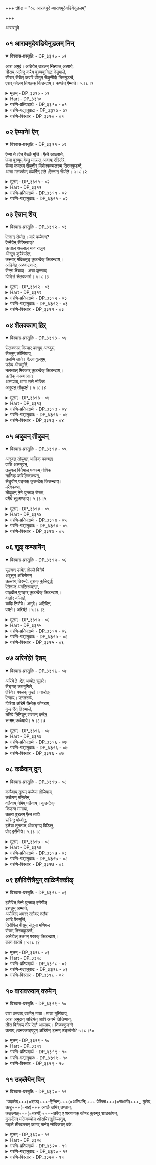 +++
title = "०८ आरावमुदे आरावमुदेयडियेनुडलम्"

+++

आरावमुदे

## ०१ आरावमुदेयडियेनुडलम् निन्

<details open><summary>विश्वास-प्रस्तुतिः - DP_३३१० - ०१</summary>

आरा अमुदे। अडियेऩ् उडलम् निऩ्पाल् अऩ्पाये,  
नीराय् अलैन्दु करैय वुरुक्कुगिऩ्ऱ नॆडुमाले,  
सीरार् सॆन्नॆल् कवरि वीसुम् सॆऴुनीर्क् तिरुगुडन्दै,  
एरार् कोलम् तिगऴक् किडन्दाय्। कण्डेऩ् ऎम्माऩे। ५।८।१
</details>

<details><summary>मूलम् - DP_३३१० - ०१</summary>

आरा अमुदे। अडियेऩ् उडलम् निऩ्पाल् अऩ्पाये,  
नीराय् अलैन्दु करैय वुरुक्कुगिऩ्ऱ नॆडुमाले,  
सीरार् सॆन्नॆल् कवरि वीसुम् सॆऴुनीर्क् तिरुगुडन्दै,  
एरार् कोलम् तिगऴक् किडन्दाय्। कण्डेऩ् ऎम्माऩे। ५।८।१
</details>

<details><summary>Hart - DP_३३१०</summary>

You are my sweet nectar:  
O Neḍumāl, this slave’s body dissolves, melts  
and becomes water with love for you  
who shine and rest beautifully on the water in Thirukuḍandai  
surrounded by the ocean with rolling waves  
where rich paddy plants blow in the wind like fans:  
O my father, I saw you there:
</details>

<details><summary>गरणि-प्रतिपदार्थः - DP_३३१० - ०१</summary>

आराअमुदे = ऎन्दॆन्दिगू तृप्तितारद अमृतवे, अडियेन् = पादसेवकनाद नन्न उडलन् निन् पाल् = देहवु निन्न विषयदल्लि, अन् बु आय् ए = प्रेमरूपवे आगि, नीर् आय् अलैन्दु = नीरागि \(स्वभावतः\) द्रवरूपवागि, करैय = \(कागि\) होगुवन्तॆ, उरुहुक्किन्ऱ = करगिसुवन्थ स्वभावद, नॆडुमाले = सर्वेश्वरने, शीर् आर् = श्रेष्ठतॆ \(सम्पत्तु\) तुम्बिरुव, शॆन्नॆल् = कॆम्बत्तवु, कवरि = चमरियन्तॆ, वीशुम् = बीसुव, शॆऴुनीर् = परिशुद्धवाद तीर्थगळिन्द कूडिरुव, तिरुकुडन्दै = पवित्रवाद कुम्भकोण क्षेत्रदल्लि, एरार् = नेगिलुगळु तुम्बिरुव, कोलम् = सुन्दरवाद, तिहऴ् = तेजस्सिनिम्द, किडन्दाय् = इरुववने, कण्डेन् = कण्डॆनु, अम्माने = स्वामिये. 
</details>

<details><summary>गरणि-गद्यानुवादः - DP_३३१० - ०१</summary>

ऎन्दॆन्दिगू तृप्तितारद अमृतवे, पादसेवकनाद नन्न देहवु निन्न विषयदल्लि प्रेमवे आगि करगिरुवन्तॆ करगिसुव स्वभावद सर्वेश्वरने, सम्पत्तु तुम्बिद कॆम्बत्तवु चवरियन्तॆ बीसुव परिशुद्धवाद तीर्थगळिन्द कूडिरुव पवित्रवाद नेगिलुगळु तुम्बिरुव कुम्भकोन क्षेत्रदल्लि सुन्दरवाद तेजस्सिनिन्द इरुववने, \(पवडिसुववने\), स्वामिये कण्डॆनु. 
</details>

<details><summary>गरणि-विस्तारः - DP_३३१० - ०१</summary>

आळ्वाररु दक्षिणनाडिन इन्नॊन्दु सुप्रसिद्धवाद पवित्रक्षेत्रवाद कुम्भकोणदल्लि अर्चावतारियाद भगवन्तनन्नु सन्दर्शिसि सन्तोषिसुत्तारॆ. 

“आरा अमुदे \(आरावमुदे\)” – भगवन्तन दिव्यनामगळ परिणामावन्नु ’आरावमदु’ ऎम्ब पदस्पष्टपडिसुत्तदॆ. ई सुन्दरॆ समानपद हेळुवुदेनॆन्दु गमनिसोण. समुद्रमथनदिन्द पडॆदुकॊण्ड ’अमृत’ देवतॆगळिगॆल्ला तृप्तियन्नू, अमरत्ववन्नू, स्वर्गसुखवन्नू उण्टुमाडिरु अल्लवे? अवरु अदक्कागि मत्तॆ बेडलिल्ल. ऒन्दु सल अदन्नु भगवन्तन कैयिन्दले उण्डु तृप्तिपडॆदरु. भगवन्नामवादरो अन्थाद्दल्ल. ऎष्टॆष्टु उच्चरिसिद्रू, ऎष्टॆष्टु किवियार केळिदरू, ऎष्टॆष्टु कॊण्डाडिदरू, ऎष्टॆष्टु बगॆयागि हेळिकॊण्डरू, अदरिन्द तृप्तियागुवुदे इल्ल. मत्तॆमत्तॆ हेळबेकु, केळबेकु, आनन्दिसबेकु, आस्वादिसबेकु ऎनिसुत्तदॆ. आद्दरिन्दले भगवन्तनिगॆ ’आरावमदु’ ऎन्दु हॆसरायितु. अमृतद हागॆ अदु अमरत्ववन्नु कॊडुवुदु दिट. आदरॆ तृप्तियन्नो? अदन्नु मात्र भगवन्नाम कॊडुवुदे इल्ल. ऎडॆबिडदन्तॆ अदन्नु पानमाडुत्तले इरबेकु, आनन्दिसुत्तले इरबेकु. 

“निन् पाल्....................नॆडुमाले” – ई दासन विषयदल्लि निन्न प्रेमवॆष्टु अपार\! आद्दरिन्दले इवन देहवे करगि होगुवन्तॆ अवनन्नु कनिकरिसिरुत्ती. अदल्लवे निन्न अद्वितीयवाद दिव्यस्वभाव\! 

“शीरार्......................कुडन्दै” – भगवन्त, कुम्भकोणवॆम्ब पवित्रक्षेत्रदल्लि नीनु नॆलसिद्दी. अदु सुन्दरवाद स्थळ. कॆम्बत्तद गद्दॆगळिन्दलू, चवरियन्तॆ बीसुत्तिरुव हसुरु बत्तद पैरिनिन्दलू, परिशुद्धवाद अनेक तीर्थगळिन्दलू कूडि अदु दिव्यक्षेत्रवॆनिसिकॊण्डिदॆ. 

“एरार् कोलम् तिहऴ्” – ऎल्लि नोडिदरू नेगिलुगळु गद्दॆगळन्नु उळुवुदरल्लि हरिदाडुत्ता, सौन्दर्यवन्नू अलङ्कारवन्नू तुम्बिसि हॊळॆयुत्तवॆ. 

आळ्वाररु हेळुत्तारॆ- सर्वेश्वरा, निन्न आश्रितर विषयदल्लि निनगॆ अपारवाद कनिकर. आ कनिकरवे निन्न भक्तर देहवन्नु करगिसि हाकि बिडुत्तदॆ. अवरिगॆ निन्न बळिय वासवन्नु तरुत्तदॆ. पवित्रतीर्थगळिन्दलू, कॆम्बत्तद गद्दॆगळिन्दलू, अवुगळल्लि हरिदाडुव नेगिलुगळिन्दलू सुत्तुवरिदु अलङ्कृतवागिरुव तिरुक्कूडन्दै \(कुम्भकोण ऎम्ब\) क्षेत्रदल्लि नॆलसि बॆळगुत्तिरुव स्वामिये \(सर्वेश्वरने\), निन्नन्नु कण्णु तुम्ब नोडि आनन्दिसुव भाग्य. निन्न पादसेवकनाद ननगॆ ऒदगि बन्दिदॆ.
</details>

## ०२ ऎम्माने\! ऎन्

<details open><summary>विश्वास-प्रस्तुतिः - DP_३३११ - ०२</summary>

ऎम्मा ऩे।ऎऩ् वॆळ्ळै मूर्त्ति। ऎऩ्ऩै आळ्वाऩे,  
ऎम्मा वुरुवुम् वेण्डु माऱ्ऱाल् आवाय् ऎऴिलेऱे,  
सॆम्मा कमलम् सॆऴुनीर् मिसैक्कण्मलरुम् तिरुक्कुडन्दै,  
अम्मा मलर्क्कण् वळर्गिऩ् ऱाऩे।ऎऩ्नाऩ् सॆय्गेऩे। ५।८।२
</details>

<details><summary>मूलम् - DP_३३११ - ०२</summary>

ऎम्मा ऩे।ऎऩ् वॆळ्ळै मूर्त्ति। ऎऩ्ऩै आळ्वाऩे,  
ऎम्मा वुरुवुम् वेण्डु माऱ्ऱाल् आवाय् ऎऴिलेऱे,  
सॆम्मा कमलम् सॆऴुनीर् मिसैक्कण्मलरुम् तिरुक्कुडन्दै,  
अम्मा मलर्क्कण् वळर्गिऩ् ऱाऩे।ऎऩ्नाऩ् सॆय्गेऩे। ५।८।२
</details>

<details><summary>Hart - DP_३३११</summary>

You, my ruler strong as a bull,  
take whatever form you please with your pure form:  
You close your beautiful lotus eyes  
and rest in divine Kuḍandai  
where lovely red lotuses bloom on fertile water:  
What should I do?
</details>

<details><summary>गरणि-प्रतिपदार्थः - DP_३३११ - ०२</summary>

ऎम्माने = नन्न स्वामिये, ऎन् वॆळ्ळै मूर्त्ति = नन्न परिशुद्धवाद मूर्तिये, ऎन्नै आळ् वने = नन्नन्नु आळुववने, ऎम्मा उरुवुम् = ऎन्थ रूपवन्नादरू, वेण्डुम् आट्राल् = बेकॆन्दु मनस्सु माडिदरॆ, आवाय् = धरिसुववने, ऎऴिल् एऱे = सुन्दरवाद वृषदन्थवने, शॆम् माकमलम् = दॊड्ड कॆम्पाद कमलगळु, शॆऴु नीर् मिशै = शुद्धवाद नीरिनल्लि, कण् मलरुम् = कण्डकडॆयल्लॆल्ला अरळुव, तिरुक्कूडन्दै = पवित्रवाद कुम्भकोणदल्लि, अमामलर् = अन्थ दॊड्ड हूगळन्तॆ, कण् वळर् हिन्ऱाने = निद्रिसुत्तिरुववने, ऎन् नान् शॆय् हेने = नानेनु माडबल्लॆ? \(निन्न रूपसौन्दर्यवन्नु कण्डु नानु हेगॆ आनन्दिसलि?\)
</details>

<details><summary>गरणि-गद्यानुवादः - DP_३३११ - ०२</summary>

नन्न स्वामिये, नन्न परिशुद्धनाद मूर्तिये, नन्नन्नु आळुववने, नीनु बेकॆन्दु मनस्सुमाडिदरॆ ऎन्थ महारूपवन्नादरू धरिसतक्कवने, सौन्दर्यतुम्बिद वृषभदन्थवने, दॊड्डदॊड्ड कॆन्दावरॆगळु शुद्धवाद नीरिनल्लि ऎल्लि बेकॆन्दरल्लि \(कण्डकडॆयॆल्ला\) अरळुव पवित्रवाद कुम्भकोणदल्लि अन्थ दॊड्डहूगळन्तॆ कण्णु मुच्चि निद्रिसुववने, नानेनु माडबल्लॆ? निन्न दिव्यसौन्दर्यवन्नु नानु हेगॆ अनुभविसि आनन्दिसलि?
</details>

## ०३ ऎन्नान् शॆय्

<details open><summary>विश्वास-प्रस्तुतिः - DP_३३१२ - ०३</summary>

ऎऩ्नाऩ् सॆय्गेऩ्। यारे कळैगण्?  
ऎऩ्ऩैयॆऩ् सॆय्गिऩ्ऱाय्?  
उऩ्ऩाल् अल्लाल् याव रालुम्  
ऒऩ्ऱुम् कुऱैवेण्डेऩ्,  
कऩ्ऩार् मदिळ्सूऴ् कुडन्दैक् किडन्दाय्।  
अडियेऩ् अरुवाऴ्णाळ्,  
सॆऩ्ऩा ळॆन्नाळ्। अन्ना ळुऩ्ताळ्  
पिडित्ते सॆलक्काणे। ५।८।३
</details>

<details><summary>मूलम् - DP_३३१२ - ०३</summary>

ऎऩ्नाऩ् सॆय्गेऩ्। यारे कळैगण्?  
ऎऩ्ऩैयॆऩ् सॆय्गिऩ्ऱाय्?  
उऩ्ऩाल् अल्लाल् याव रालुम्  
ऒऩ्ऱुम् कुऱैवेण्डेऩ्,  
कऩ्ऩार् मदिळ्सूऴ् कुडन्दैक् किडन्दाय्।  
अडियेऩ् अरुवाऴ्णाळ्,  
सॆऩ्ऩा ळॆन्नाळ्। अन्ना ळुऩ्ताळ्  
पिडित्ते सॆलक्काणे। ५।८।३
</details>

<details><summary>Hart - DP_३३१२</summary>

What can I do in this life?  
Who is my refuge?  
What do you want to do with me?  
I will not go to anyone to tell my troubles except you  
who rest in Thirukuḍandai surrounded by strong walls:  
Give me your grace so that I, your slave,  
may spend all the days of my life worshiping your feet:
</details>

<details><summary>गरणि-प्रतिपदार्थः - DP_३३१२ - ०३</summary>

ऎन् नान् शॆय् हेन् = नानेनु माडबल्लॆ? यारे = यारिद्दारॆ, कळै कण् = ननगॆ ऒदगि बरुववरु, ऎन्नै = नन्नन्नु, ऎन् शॆय् हिन्ऱाय् = माडबेकॆन्नुवॆ? उन्नाल् अल्लाल् = निन्निन्द मात्रवल्लदॆ, यावरालुम् = यारिन्दलू, ऒन्ऱुम् = एनॊन्दन्नू, कुऱै = स्वल्पवन्नू, वेण्डेन् = बेडनु, कन् आर् = कुशलकॆलसगळु तुम्बिरुव, मदिळ् = कोटॆयिन्द, शूऴ् = सुत्तुवरिदिरुव, कुडन्दै = कुम्भकोणदल्लि, किडन्दाय् = पवडिसिरुववने, अडियेन् अरु = पादसेवकन जीववु \(आत्मवु\), वाऴ् नाळ् \(वाऴ्\+नाळ् = वाणाळ्\) इल्लिरुवष्टु काल \(इल्लि बदुकिरुवष्टु काल\), शॆल् नाळ् \(शॆल्\+नाळ् = शॆन्नाळ्\) = कळॆदुकाल, ऎनाळ् = ऎष्टु कालवो, अनाळ् = अष्टु कालवू, उनताळ् = निन्न पादगळन्नु, पिडित्ते = हिडिदे, शॆलक्काणे = नडॆसुवन्तॆ कटाक्षिसु.
</details>

<details><summary>गरणि-गद्यानुवादः - DP_३३१२ - ०३</summary>

नानेनु माडबल्लॆ? ननगॆ ऒदगि बरुववरु यारिद्दारॆ? नन्नन्नु एनु माडबेकॆन्नुवॆ? निन्निन्द मात्रवल्लदॆ नानु यारन्नू एनॊन्दन्नू बेडॆनु. कुशल कॆलसगळिन्द तुम्बिरुव कोटॆयिन्द सुत्तुवरिदिरुव कुम्भकोणदल्लि पवडिसिरुववने, पादसेवकन जीववु \(आत्मवु\) इल्लिरुवष्टु \(बदुकिरुवष्टु\) काल, इदुवरॆगॆ कळॆद काल, ऎष्टु कालवो अष्टु कालवू निन्न पादगळन्नु हिडिदे नडॆसुवन्तॆ कटाक्षिसु. 
</details>

<details><summary>गरणि-विस्तारः - DP_३३१२ - ०३</summary>

ई ऎरडु पाशुरगळ मूलकवू हेळुत्तिरुवुदु ऒन्दे विषय. भगवन्तनन्नु पडॆदुकॊळ्ळुवुदक्कॆ अवन कृपॆ अत्यगत्य. अदरिन्द मात्रवे अवनु नमगॆज् अवनन्नु पडॆदुकॊळ्ळुव मार्गवन्नु तोरिसुवनु. अदन्नु बिडदॆ अनुसरिसुवुदरिन्द, अवनन्नु तप्पदॆ सेरबहुदु. ई विषयवन्नु ऒत्तिऒत्तिहेळुत्तदॆ. 

आळ्वाररु हेळुत्तारॆ- भगवन्त, नानु ऎल्ल रीतियल्लू अशक्त. सर्वशक्तनू सर्वज्ञनू आगिरुव निन्नन्नु नानु आश्रयिसिद्देनॆ. नीनादरो बेकॆन्दाग बेकाद रूपवन्नु कळॆयबल्लॆ. निन्न पादगळन्नु नानु बिडदॆ आश्रयिसिद्देनॆ. नीनु कृपॆमाडिद हॊरतु, नन्नन्नुरक्षिसिद हॊरतु ननगॆ बेरॆ दारिये इल्ल. हीगिरुवागि, नीनु दिव्यवाद कोटॆयिन्द सुत्तुवरिदिरुव, ऎल्लॆल्लू दॊड्डदॊड्ड कॆन्दावरॆगळिन्द तुम्बिरुव कुम्भकोणदल्लि कमलदन्तॆ विशालवाद निन्न कण्णुगळन्नु मुच्चि पवडिसिरबहुदे? स्वामी, निन्न पादसेवकन मेलॆ कृपॆ दोरि उद्धरिसु. नीनु कनिकरिसदिद्दरॆ नानेनु माडियेनु?
</details>

## ०४ शॆलक्काण् हिऱ्

<details open><summary>विश्वास-प्रस्तुतिः - DP_३३१३ - ०४</summary>

सॆलक्काण् किऱ्पार् काणुम् अळवुम्  
सॆल्लुम् कीर्त्तियाय्,  
उलप्पि लाऩे। ऎल्ला वुलगुम्  
उडैय ऒरुमूर्त्ति,  
नलत्ताल् मिक्कार् कुडन्दैक् किडन्दाय्।  
उऩ्ऩैक् काण्बाऩ्नाऩ्  
अलप्पाय्,आगा सत्तै नोक्कि  
अऴुवऩ् तॊऴुवऩे। ५।८।४
</details>

<details><summary>मूलम् - DP_३३१३ - ०४</summary>

सॆलक्काण् किऱ्पार् काणुम् अळवुम्  
सॆल्लुम् कीर्त्तियाय्,  
उलप्पि लाऩे। ऎल्ला वुलगुम्  
उडैय ऒरुमूर्त्ति,  
नलत्ताल् मिक्कार् कुडन्दैक् किडन्दाय्।  
उऩ्ऩैक् काण्बाऩ्नाऩ्  
अलप्पाय्,आगा सत्तै नोक्कि  
अऴुवऩ् तॊऴुवऩे। ५।८।४
</details>

<details><summary>Hart - DP_३३१३</summary>

No one can describe you or your measureless fame:  
You have no end: O god, lord and owner of all the world,  
you rest on the water in Kuḍandai where many good people live:  
Yearning to see you, I look at the sky, cry and worship you:
</details>

<details><summary>गरणि-प्रतिपदार्थः - DP_३३१३ - ०४</summary>

शॆल काण् हिऱ् पार् = मेलिन्द मेलॆ \(होगि होगि\) नोडुववरु, काणुम् अळवुम् = काणुवष्टु हॆच्चागि, शॆल्लुम् = बॆळॆयुव, कीर्तियाय् = कीर्तियुळ्ळवने, उलप्पु इराने = निन्न कीर्तिगॆ कॊनॆये इल्लदवने, ऎल्ला उलहुम् = ऎल्ला लोकगळन्नू, उडैय = निन्न ऒडॆतनदल्लि उळ्ळ, ऒरु = साटियिल्लदवनाद, मूर्त्ति = मूर्तिये, नलत्ताल् = भक्तियिन्द, मिक्कार् = अतिशयवादवरु \(अतिशयवाद भक्तियुळ्ळवरु\), बाळुव, कुडन्दै = कुम्भकोणदल्लि, किडन्दाय् = पवडिसिरुववने, उन्नै = निन्नन्नु, काण्बान् = काणुवुदक्कागि, नान् = नानु, अलप्पु आय् = सङ्कटपट्टवनागि \(अलॆदाडि\), आकाशत्तै = आकाशवन्नु, नोक्कि = नोडुत्त, अऴुवन् = अळुत्तेनॆ, तॊळुवने = नमस्करिसुववने आगिद्देनॆ. 
</details>

<details><summary>गरणि-गद्यानुवादः - DP_३३१३ - ०४</summary>

मेलिन्द मेलॆ नोडुववरु काणुवष्टू हॆच्चागि वृद्धिहॊन्दिरुव कीर्तियुळ्ळवने, आ निन्न कीर्तिगॆ कॊनॆयॆम्बुदे इल्लदवने, ऎल्ला लोकगळन्नू निन्न ऒडॆतनदल्लि उळ्ळ साटियिल्लद मूर्तिये, अतिशयवाद भक्तियुळ्ळवरु बाळुव कुम्भकोणदल्लि पवडिसिरुववने, निन्नन्नु काणुवुदक्कागि अलॆदलॆदु सङ्कटपट्टवनागि, आकाशवन्नु नोडुत्ता अळुत्तेनॆ, नमस्करिसुत्तेनॆ.
</details>

<details><summary>गरणि-विस्तारः - DP_३३१३ - ०४</summary>

“शॆलप्पार्...................कीर्त्तियाय्” – अनन्तगुणस्वभावगळ कीर्तियुळ्ळवनाद साटियिल्लद स्वामियन्नुअपरिमित भक्तरु मेलिन्द मेलॆ सन्दर्शिसि आनन्दिसलॆन्दु कुम्भकोणदल्लि पवडिसिरुव स्वामियन्नु अवरु कण्डागलॆल्ला स्वामिय कीर्तियु बॆळॆयुत्तले होगुत्तदॆ.

“ऎल्ला उलहुम् उडैय ऒरु मूर् त्ति” – अनन्त गुणस्वभावगळ कीर्तियुळ्ळवनाद साटियिल्लद स्वामियन्नु अपरिमित भक्तरु मेलिन्द मेलॆ सन्दर्शिसि आनन्दिसलॆन्दु कुम्भकोणदल्लि पवडिसिरुव स्वामियन्नु अवरु कण्डागलॆल्ला स्वामिय कीर्तियु बॆळॆयुत्तले होगुत्तदॆ. 

“ऎल्ला उलहुम् उडैय ऒरुमूर् त्ति” – ऎल्ला लोकगळिगू ऒडॆयनादवनु नीनु. निनगॆ साटियादवरु बेरॊब्बरिल्ल. नीनॊब्बने अद्वितीयनु. 

“उन्नै काण्बान्.....................तॊळुवने” – स्वामी, निन्नन्नु नोडबेकॆम्ब अत्याशॆ ननगिदॆ. आदरॆ ननगॆ दिक्कु तोचुवुदिल्ल. आद्दरिन्द आकाशवन्नु \(ऎल्लॆ काण्द आकाशवन्नु\) नोडुत्ता, निन्नन्नु स्मरिसिकॊळ्ळुत्त, अळुत्ता, कैमुगियुत्ता कालकळॆयुत्तेनॆ. 

आळ्वाररु हेळुत्तारॆ- सर्वेश्वरा, नीनु सुन्दरवाद कुम्भकोणक्षेत्रदल्लि निन्न अपारकीर्तियॊडनॆ पवडिसिद्दी. निन्न अनन्यभक्तरु निन्नन्नु मेलिन्द मेलॆ कण्डु आनन्दिसलि ऎम्ब कारणदिन्द. अवरु बन्दु निन्नन्नु ऒन्दॊन्दु सल सन्दर्शिसिदागलू निन्न हॊसहॊस गुणस्वभावगळन्नु अवरु कण्डुकॊण्डु आनन्दिसुत्तारॆ. निन्न गुणकीर्तिगळिगॆ पारवुण्टे? ऎल्ला लोकगळिगू नीने ऒडॆयनु. निनगॆ साटियागदवरु बेरॆ यारिगू इल्ल. नीने अद्वितीयनु. निन्नन्नु नानु कण्णारकण्डु आनन्दिसबेकॆन्दु आशॆयिन्द, दिक्कु काणदन्तागि, आकाशद कडॆगॆ नोडुत्ता अळुत्तेनॆ. निनगॆ ऎरगुत्तेनॆ. निन्न कृपॆगागिये.
</details>

## ०५ अऴुवन् तॊऴुवन्

<details open><summary>विश्वास-प्रस्तुतिः - DP_३३१४ - ०५</summary>

अऴुवऩ् तॊऴुवऩ् आडिक् काण्बऩ्  
पाडि अलऱ्ऱुवऩ्,  
तऴुवल् विऩैयाल् पक्कम् नोक्कि  
नाणिक् कविऴ्न्दिरुप्पऩ्,  
सॆऴुवॊण् पऴऩक् कुडन्दैक् किडन्दाय्।  
मरैक्कण्णा,  
तॊऴुवऩ् ऩेऩै युऩ्ताळ् सेरुम्  
वगैये सूऴ्गण्डाय्। ५।८।५
</details>

<details><summary>मूलम् - DP_३३१४ - ०५</summary>

अऴुवऩ् तॊऴुवऩ् आडिक् काण्बऩ्  
पाडि अलऱ्ऱुवऩ्,  
तऴुवल् विऩैयाल् पक्कम् नोक्कि  
नाणिक् कविऴ्न्दिरुप्पऩ्,  
सॆऴुवॊण् पऴऩक् कुडन्दैक् किडन्दाय्।  
मरैक्कण्णा,  
तॊऴुवऩ् ऩेऩै युऩ्ताळ् सेरुम्  
वगैये सूऴ्गण्डाय्। ५।८।५
</details>

<details><summary>Hart - DP_३३१४</summary>

I cry for you, I worship you, I dance for you, prattle and sing:  
Looking for you and yearning to embrace you,  
I feel shy and lower my head:  
O lord with lovely lotus eyes, you rest on the water in Kuḍandai  
surrounded by beautiful flourishing fields:  
Show me how I, your slave, can join your feet:
</details>

<details><summary>गरणि-प्रतिपदार्थः - DP_३३१४ - ०५</summary>

अऴुवन् = अळुत्तेनॆ, तॊऴुवन् = नमस्करिसुत्तेनॆ, आडि = कुणिदाडि, काण्बन् = नोडुत्तेनॆ, पादि = हाडि, अलट्रुवन् = गोळाडुत्तेनॆ \(किरिचाडुत्तेनॆ\), तऴु = नन्नन्नु चॆन्नागि तब्बिकॊण्डिरुव, वल् = बलिष्ठवाद, विनैयाल् = पापकर्मगळिन्द, पक्कम् नोक्कि = मग्गुलल्लि \(अक्कपक्कगळल्लि\) नोडि, नाणि = नाचिकॆयिन्द, कविऴन्दु इरुप्पन् = तलॆयन्नु नॆलक्कॆ सोकिसिरुत्तेनॆ \(बारलु बिद्दिरुत्तेनॆ\), शॆऴु = परिशुद्धवाद, ऒण् = सॊगसाद, पलनम् = नीर् नॆलॆगळन्नुळ्ळ, कुडन्दै = कुम्भकोणदल्लि, किडन्दाय् = पवडिसिरुववने, शॆम् तामरै कण्णा = कॆन्दावरॆयन्तॆ कण्णुगळुळ्ळवने, तॊऴुवनेनै = सेवॆ माडुववनाद नन्नन्नु, उनकाळ् शेरुम् = निन्न तिरुवडिगळन्नु सेरुव, वहैये = रीतियन्ने, शूऴ् कण्डाय् = सुत्तुवरियुत्तिरु कण्डॆया \(चिन्तिसुत्तिरु, गमनिसुत्तिरु, हुडुकुत्तिरु कण्डॆया\!\) 
</details>

<details><summary>गरणि-गद्यानुवादः - DP_३३१४ - ०५</summary>

अळुत्तेनॆ, नमस्करिसुत्तेनॆ. कुणिदादि नोडुत्तेनॆ. हाडि ऒदरुत्तेनॆ. नन्नन्नु बिडदॆ तब्बिकॊण्डिरुव पापकर्मगळिन्द अक्कपक्कगळन्नु नोडि नाचि, बारलु बिद्दिरुत्तेनॆ. परिशुद्धवाद, सॊगसाद, नीर्नॆलॆगळन्नुळ्ळ कुम्भकोणदल्लि नॆलसिरुववने, कॆन्दावरॆयन्तॆ \(विशालवू सुन्दरवू आद\) कण्णुळ्ळवने, सेवॆ माडुववनाद नन्नन्नु निन्न तिरुवडिगळन्नु सेरिसिकॊळ्ळुव रीतियन्ने चिन्तिसुत्तिरु \(गमनिसुत्तिरु\) कण्डॆया\! 
</details>

<details><summary>गरणि-विस्तारः - DP_३३१४ - ०५</summary>

भक्तिय अतिरेकदिन्द भक्तनु माडुवुदेनॆन्दु इल्लि परिष्करवागि हेळलागिदॆ. 

आळ्वाररु हेळुत्तारॆ- भगवन्त, नीनु ननगॆ प्रत्यक्षनागलिल्लवल्ल ऎन्दु अळुत्तेनॆ. नीनु ननगॆ तोरिकॊण्डु, ननगॆ करुणिसबेकॆन्दु दिक्कुदिक्किगू आकाशदत्त नोडुत्त नमस्करिसुत्तेनॆ. निन्न दिव्यसुन्दररूपवन्नु नॆनॆनॆनॆदु आनन्ददिन्द कुणिदाडुत्तेनॆ. निन्न दिव्यनामगळन्नु बायि तुम्ब हाडुत्तेनॆ. नानु कडुपापियॆन्दु ननगॆ मनवरिकॆयाद कूडले नानु नाचुत्तेनॆ. अक्कपक्कगळल्लि नोडि, नन्न तलॆतग्गिसिकॊळ्ळुत्तेनॆ. भगवन्त, कॆन्दाअरॆयन्तॆ विशालवू, सुन्दरवू, आकर्षकवू आद कण्णुगळुळ्ळवने, कॆन्दावरॆगळिन्द तुम्बिद सॊबगिन कुम्भकोणदल्लि नॆलसिरुववने, निन्न तिरुवडिगळन्नु चिरकाल सेवॆमाडुव बगॆयन्नु ननगॆ तोरिसिकॊट्टु पापियाद नन्नन्नु कृपॆमाडु.
</details>

## ०६ शूऴ् कण्डायॆन्

<details open><summary>विश्वास-प्रस्तुतिः - DP_३३१५ - ०६</summary>

सूऴ्गण् डायॆऩ् तॊल्लै विऩैयै  
अऱुत्तुऩ् अडिसेरुम्  
ऊऴ्गण् डिरुन्दे, तूराक् कुऴिदूर्त्तु  
ऎऩैनाळ् अगऩ्ऱिरुप्पऩ्?,  
वाऴ्दॊल् पुगऴार् कुडन्दैक् किडन्दाय्।  
वाऩोर् कोमाऩे,  
याऴि ऩिसैये। अमुदे। अऱिविऩ्  
पयऩे। अरियेऱे। ५।८।६
</details>

<details><summary>मूलम् - DP_३३१५ - ०६</summary>

सूऴ्गण् डायॆऩ् तॊल्लै विऩैयै  
अऱुत्तुऩ् अडिसेरुम्  
ऊऴ्गण् डिरुन्दे, तूराक् कुऴिदूर्त्तु  
ऎऩैनाळ् अगऩ्ऱिरुप्पऩ्?,  
वाऴ्दॊल् पुगऴार् कुडन्दैक् किडन्दाय्।  
वाऩोर् कोमाऩे,  
याऴि ऩिसैये। अमुदे। अऱिविऩ्  
पयऩे। अरियेऱे। ५।८।६
</details>

<details><summary>Hart - DP_३३१५</summary>

Even though I know how to remove the fruits of my bad karma  
I am still involved in the pleasures of my five senses:  
How long can I live like this away from you?  
O king of the gods in the sky,  
resting on the water in ancient, famed Kuḍandai  
you are the sweet music of the yazh,  
you are nectar, you are the fruit of knowledge, you are a lion:
</details>

<details><summary>गरणि-प्रतिपदार्थः - DP_३३१५ - ०६</summary>

शूऴ् कण्डाय् = नन्नन्नु आलङ्गिसु \(स्वीकरिसु\) कण्डॆया, तॊल्लैयै अऱुत्तु = हिन्दिनिन्दलू बन्द नन्न पापकर्मगळन्नु नीगिसि, उन् अडि = निन्न तिरुवडिगळन्नु, शेरुम् = सेरुव, ऊऴ् = मार्गवन्नु, कण्डु इरुन्दे = \(नानु\) कण्डुकॊण्डिद्दरू सह, तूरा = प्रवेशिसबारद, कुऴितूर् त्तु = गुण्डियन्नु प्रवेशिसि, ऎनैनाळ् = ऎष्टु काल, अहन्ऱि इरुप्पन् = \(निन्नन्नु\) अगलि इरबल्लॆ? वाऴ् = बाळुवॆयल्लि, तॊल् पुहऴ् आर् = पुरातनकीर्ति तुम्बिरुव, कुडन्दै = कुम्भकोणदल्लि, किडन्दाय् = पवडिसिरुववने, वानोर् कोमाने = कोमाने = नित्यसूरिगळ \(मेलण लोकदवर\) ऒडॆयने, याऴिन् = विणॆय, इशैये = नादवे, अमुदे = अमृतवे, अऱिविन् पयने = ज्ञानद फलवे, अरि एऱे = सिंहदन्तॆयू वृषभदन्तॆयू इरुववने \(परम समर्थने\). 
</details>

<details><summary>गरणि-गद्यानुवादः - DP_३३१५ - ०६</summary>

नन्नन्नु आलिङ्गिसु \(स्वीकरिसु\) कण्डॆया\! हिन्दिनिन्दलू बन्द निन्न पापकर्मगळन्नु नीगिसि, निन्न तिरुवडिगळन्नु सेरुव मार्गवन्नु नानु कण्डुकॊण्डिद्दरू सह, प्रवेशिसबारदाद गुण्डियल्लि तूरि, ऎष्टु काल \(निन्नन्नु\) अगलि इरबल्लॆ? बाळुवॆयल्लि पुरातन कीर्ति तुम्बिरुव कुम्भकोणदल्लि पवडिसिरुववने, मेलणलोकदवर ऒडॆयने, वीणॆयनादवे, अमृतवे, ज्ञानद फलवे, सिंह वृषभगळन्तॆ इरुववने\! 
</details>

<details><summary>गरणि-विस्तारः - DP_३३१५ - ०६</summary>

हिन्दिन पाशुरदल्लि, तावु भगवन्तनन्नु सेरुव मार्गवन्नु तोरिसबेकॆन्दू, तम्मन्नु कैबिडदन्तॆ स्वीकरिसबेकॆन्दू गुण्डियल्लि तूरि, ऎष्टु काल \(निन्नन्नु\) अगलि इरबल्लॆ? बाळुवॆयल्लि पुरातनकीर्ति तुम्बिरुव कुम्भकोणदल्लि पवडिसिरुववने, मेलण लोकदवर ऒडॆयने, वीणॆयनादवे, अमृतवे, ज्ञानद फलवे, सिंह वृषभगळन्तॆ इरुववने\! 

हिन्दिन पाशुरदल्लि तावु भगवन्तनन्नु सेरुव मार्गवन्नु तोरिसबेकॆन्दू, तम्मन्नु कैबिडदन्तॆ स्वीकरिसबेकॆन्दू भगवन्तनल्लि आळ्वाररु प्रार्थिसिकॊण्डरष्टॆ. अन्थ ऒन्दु मार्गवन्नु अवरीग अरितुकॊण्डिद्दारॆ, दिट. आदरू, अवर इन्द्रियगळु अवरन्नु प्रपञ्चक्कॆ कट्टिहाकिवॆ. आद्दरिन्द, अवरीग आ बन्धनवन्नू बिडिसि, तम्मन्नु स्वामियु अवनल्लि सेरिसिकॊळ्ळबेकॆन्दु इल्लि बेडुत्तारॆ. 

“तॊल्लैयैयऱुत्तु...................कण्डिरुन्दे” – तम्मन्नु सृष्टिसिद कालदिन्दलू तम्मन्नु अनुसरिसिकॊण्डु बन्दिरुव पापपुण्यगळ हॊरयन्नु कळॆदुकॊळ्ळुव मत्तु भगवन्तनन्नु सेरुव मार्ग \(उपाय\)वन्नु नानु तिळिदुकॊण्डिद्दरू सह – 

“तूराक्कूऴि तूर् त्तु” – ऎन्दरॆ, तूरबार्‍अद \(प्रवेशिसबारद\) गुण्डियन्नु प्रवेशिसि’ ऎन्दु अर्थवागुत्तदॆ. याव मार्गवन्नु अनुसरिसबारदो, भगवन्तनन्नु सेरुवुदक्कॆ अदक्कॆ अड्डियागुवुदो अदे “तूराक्कूऴि” – ऎन्दरॆ, इन्द्रियगळु. अवु भगवन्तनन्नु मरॆसि, मनुष्यवन्नु प्रपञ्चद कडॆगॆ, विषय सुखगळ कडॆगॆ सॆळॆयुत्तवॆ. भगवन्तनन्नु अवनु दूर माडुवमार्गवे अदु\! इन्द्रियगळन्नु हॊरगॆ होगगॊडदन्तॆ, अन्तर्मुखमाडुव दारि भगवन्तनन्नु सेरुव दारि. अवुगळन्नु हॊरमुखमाडिदरॆ बरुवुदु विषयगळ सॆळॆत – पापपुण्यगळ हॊरॆ.

“ऎनैनाळ् अहन्ऱु इरुप्पन्” – भगवन्तनन्नु सेरलेबेकॆम्ब आशॆ उत्कटवाद हॊरतु, अवनन्नु सेरुव मार्गवन्नु कण्डुकॊळ्ळलु साध्यवागुवुदिल्ल. इन्द्रियगळ हिडितक्कॆ सिक्कि, विषयसुखवॆम्ब अल्पक्कॆ बिद्दु तिळलुवुदन्नु कलित बळिक, मनुष्यनु अमरत्ववन्नु साधिसिकॊळ्ळुवुदादरू हेगॆ? 

“वाऴ्.....................किडन्दाय्” – इल्लि भगवन्तन अर्चावतारद स्वरूपवन्नू सूचिसलागिदॆ. पुरातन कालदिन्दलू, उत्तमवाद पारमार्थिक बाळ्वॆगॆ हॆसरान्त पवित्र क्षेत्रगळल्लि ऒन्दु कुम्भकोण. अल्लि भगवन्तनु दिव्यसुन्दरनागि पवडिसिद्दानॆ.

“याऴिन् इशैये” – ’याऴ्’ ऎन्दरॆ, वीणॆ, सरस्वती देविय कैयल्लि अलङ्कृतवागिरुव पवित्रवाद्य. अदरल्लि हॊरडुव सप्तस्वरगळु “ॐकार रूपवॆन्दू, अदे परब्रह्मवाच्यवॆन्दू हेळुत्तारॆ. आद्दरिन्द, भगवन्तनु ॐकारस्वरूपि अथवा ’नादस्वरूपि’.

“अमुदे” – समुद्रमथनकालदल्लि उण्टाद अमृतवु देवतॆगळन्नु अमररन्नागिसितु. भगवन्तनु तन्न आश्रितरन्नु बिडदॆ अमररन्नागिसुवनाद्दरिन्द अवने ’अमृत’. 

“अऴिविन् पयने” – पडॆदुकॊळ्ळुव ऎल्ला बगॆय ज्ञानक्कु फलविदॆ. ऒन्दु बगॆय ज्ञानदिन्द भगवन्तनन्नु कण्डुकॊळ्ळुवुदु, अवनन्नु सेरुव उपायवन्नु कण्डुकॊळ्ळुवुदु मत्तु साधनॆयिन्द अवन तिरुवडिगळन्नु सेरुवुदु. ज्ञानक्कॆ बरबेकाद फल अदे. 

“अरि, एऱे” – सिंह मृगराज ऎनिसिकॊण्डिदॆ. अदक्कॆ तक्कन्तॆ अदर नडतॆयू सह. अरण्यद मृगगळॆल्लवू अदक्कॆ हॆदरुत्तवॆ. आदरॆ अदर गाम्भीर्य, नडतॆ स्तुत्यर्हवादद्दु. हागॆये भगवन्तनू, ’नरहरि’ रूपवन्नु कळॆदु दुष्टहिरण्यकशिपुवन्नु निग्रहिसि, तन्न प्रियभक्तनाद प्रह्लाद बालकनन्नु उद्धरिसिदनु. कॊब्बिद गूळिय हागॆ भगवन्तनु परमसमर्थनु. 

आळ्वाररु हेळुत्तारॆ- सर्वेश्वरा, नन्नन्नु निन्न अन्तरङ्ग भक्तनन्नागि स्वीकरिसु. नन्न जन्मान्तरगळ पापराशियन्नु नाशमाडुवन्थ मत्तु निन्नन्नु सेरिकॊळ्ळुवन्थ मार्गवन्नु नानु अरितुकॊण्डिद्दरू सह, नानु दुरदृष्टवशनागि, इन्द्रियगळिगॆ ईडागि, अधःपतन हॊन्दुत्तिद्देनॆ. निन्नन्नु अगलिरुवुदु ननगॆ तुम्ब कष्टवागिदॆ. ऎष्टु काल नानु हीगॆये बिद्दिरुवुदु? नीनु बगॆबगॆय रूपगळल्लि प्रकटवागतक्कवनु. निन्नन्नु सेरलु अवकाश माडिकॊट्टु ननगॆ कृपॆमाडु.
</details>

## ०७ अरियोऱे\! ऎन्नम्

<details open><summary>विश्वास-प्रस्तुतिः - DP_३३१६ - ०७</summary>

अरिये ऱे।ऎऩ् अम्बॊऱ् सुडरे।  
सॆङ्गट् करुमुगिले,  
ऎरिये। पवळक् कुऩ्ऱे। नाऱ्ऱोळ्  
ऎन्दाय्। उऩतरुळे,  
पिरिया अडिमै यॆऩ्ऩैक् कॊण्डाय्  
कुडन्दैत् तिरुमाले,  
तरिये ऩिऩियुऩ् सरणन् दन्दॆऩ्  
सऩ्मम् कळैयाये। ५।८।७
</details>

<details><summary>मूलम् - DP_३३१६ - ०७</summary>

अरिये ऱे।ऎऩ् अम्बॊऱ् सुडरे।  
सॆङ्गट् करुमुगिले,  
ऎरिये। पवळक् कुऩ्ऱे। नाऱ्ऱोळ्  
ऎन्दाय्। उऩतरुळे,  
पिरिया अडिमै यॆऩ्ऩैक् कॊण्डाय्  
कुडन्दैत् तिरुमाले,  
तरिये ऩिऩियुऩ् सरणन् दन्दॆऩ्  
सऩ्मम् कळैयाये। ५।८।७
</details>

<details><summary>Hart - DP_३३१६</summary>

You are the lion king, a shining golden light,  
a dark cloud with lovely eyes,  
a coral mountain as bright as fire,  
my father with have four arms:  
You, the Thirumāl of divine Kuḍandai ,  
accepted me as your slave  
and I do not want to be apart from you ever:  
I cannot stay in this world any more:  
Give me your grace so I will not be born again on this earth:
</details>

<details><summary>गरणि-प्रतिपदार्थः - DP_३३१६ - ०७</summary>

अरि = परमसमर्थनाद, एऱे = वृषभवे, ऎन् = नन्न, अम्= सुन्दरवाद, पॊन् शुडरे = चिन्नदन्थ प्रकाशवुळ्ळवने, शॆम् कण् = कॆन्दावरॆयन्तॆ कण्णुळ्ल, करुमुहिले = कार्मुगिलिनन्थवने, ऎरि एय् = पामोन्नतवाद, पवळम्कुन्ऱे = हवळद बॆट्टदन्तॆ शोभिसुववने, नाल् तोळ् = नाल्कु तोळुगळ, ऎन्दाय् = नन्नस्वामिये, उनदु अरुळे = निन्न कृपॆयिन्द, पिरिया = अगलदन्थ, अडिमै = कैङ्कर्यवन्नु, \(माडलु\), ऎन्नै = नन्नन्नु, कॊण्डाय् = स्वीकरिसिरुववने, कुडन्दै तिरुमाले = कुम्भकोणद सर्वेश्वरने, तरियेन् इनि = इन्नु नानु सहिसलारॆ, उन् = निन्न, चरणम् तन्दु = निन्न चरणगळन्नु दयॆनीडि, ऎन् शन्मम् = नन्न जन्मवन्नु, कळैयाय् = कळॆयबेकु. \(कळॆयुवन्तॆ, मत्तॆ बरदन्तॆ, माडु\).
</details>

<details><summary>गरणि-गद्यानुवादः - DP_३३१६ - ०७</summary>

परमसमर्थनाद वृषभवे, नन्न, सुन्दरवाद हॊन्निन हॊळपुळ्ळवने, कॆन्दावरॆयन्तॆ कण्णुळ्ळवने, कार्मुगिले, परमोन्नतवाद हवळद बॆट्टदन्थवने. नाल्कुतोळुगळ्ळ स्वामिये, निन्न कृपॆयिन्द अगलदन्थ कैङ्कर्यक्कागि नन्नन्नु स्वीकरिसुववने, कुम्भकोणदल्लिरुव सर्वेश्वरने, इन्नु नानु सहिसलारॆ. निन्न चरणगळन्नु दयॆनीडि, नन्न जन्मवन्नु कळॆयबेकु. 
</details>

<details><summary>गरणि-विस्तारः - DP_३३१६ - ०७</summary>

कॆलवु सुन्दरवाद रूपकगळिन्द भगवन्तनन्नु कीर्तिसि, तम्मन्नु उद्धरिसि, मुक्तिनीडबेकॆन्दु आळ्वाररु प्रार्थिसुत्तारॆ. 

भगवन्त कॊब्बिद गूळियन्तॆ परमसमर्थ. अप्पटवाद हॊन्निन हॊळपुळ्ळवनु. कॆन्दावरॆयन्तॆ विशालवू आकर्षकवू आद कण्णुगळुळ्ळवनु. कार्मुगिलिनन्तॆ अवनु महोपकारि, परम उदारि. अत्युन्नतवाद हवळद बॆट्टदन्तॆ अवनु दिव्यसुन्दर. अवन कृपॆयू हागॆये. तन्न आश्रितरन्नु कैबिडदॆ उद्धरिसि, तन्न नित्यकैङ्कर्यदल्लि तॊडगिसुववनु. अवन कृपॆयुण्टादरॆ पुनर्जन्मविल्लदन्तागुवुदु. 

ई पाशुरद मूलक आळ्वाररु बेडुवुदु अदन्ने – ऎन्दरॆ, अवरिगॆ भगवन्तनन्नु अगलिरलु सहिसलारद सङ्कट. आदष्टु बेग अवरिगॆ स्वामिय पादारविन्दगळन्नु दयॆ नीडि, तन्न आन्तरिकभक्तनन्नागि माडिकॊण्डु, तन्न नित्यकैङ्कर्यवन्नु स्वीकरिसुत्तिरबेकु ऎन्दु प्रार्थिसुत्तारॆ.
</details>

## ०८ कळैवाय् दुन्

<details open><summary>विश्वास-प्रस्तुतिः - DP_३३१७ - ०८</summary>

कळैवाय् तुऩ्पम् कळैया तॊऴिवाय्  
कळैगण् मऱ्ऱिलेऩ्,  
वळैवाय् नेमिप् पडैयाय्। कुडन्दैक्  
किडन्द मामाया,  
तळरा वुडलम् ऎऩ्ऩ तावि  
सरिन्दु पोम्बोदु,  
इळैया तुऩताळ् ऒरुङ्गप् पिडित्तु  
पोद इसैनीये। ५।८।८
</details>

<details><summary>मूलम् - DP_३३१७ - ०८</summary>

कळैवाय् तुऩ्पम् कळैया तॊऴिवाय्  
कळैगण् मऱ्ऱिलेऩ्,  
वळैवाय् नेमिप् पडैयाय्। कुडन्दैक्  
किडन्द मामाया,  
तळरा वुडलम् ऎऩ्ऩ तावि  
सरिन्दु पोम्बोदु,  
इळैया तुऩताळ् ऒरुङ्गप् पिडित्तु  
पोद इसैनीये। ५।८।८
</details>

<details><summary>Hart - DP_३३१७</summary>

I do not know whether you wish  
to take away my sorrow or not,  
but I have no refuge except you with your round discus  
the wonderful Māyan resting on the water in Kuḍandai:  
When my body grows weak and life leaves my body,  
give me your grace to hold to your feet tightly,  
not leaving them and joining you:
</details>

<details><summary>गरणि-प्रतिपदार्थः - DP_३३१७ - ०८</summary>

कळैवाय् = कळॆयुवॆयो, तुन्बङ्गळै = सङ्कटगळन्नु, कळॆयादु ऒऴिवाय् =कळॆयदॆ बिडुवॆयो, कळैकण् = शरण्यरन्नु, मट्रु इलेन् = बेरॊब्बरन्नु इल्लवागिद्देनॆ, वळैवाय् = बग्गिरुव \(मॊनचागिरुव\), नेमि पडैयाय् = चक्रायुधवन्नुळ्ळवने, कुडन्दैकिडन्द = कुम्भकोनदल्लि पवडिसिरुव, मामाय = महाश्चर्यकारिये, तळरा = शक्तिगुन्दिद, उडलम् = देहवु, ऎनदु आवि = नन्न प्राणवु, शरिन्दु = सरिदु, पोम् पोदु= होगुवाग, इळैयादु = शक्तिपूर्णवाद, उनताळ् = निन्न पादगळन्ने, ऒरुङु पिडित्तु = भद्रवागि हिडिदु, पोद = नडॆसुव, इशैनीये = कीर्तिवन्त नीने. 
</details>

<details><summary>गरणि-गद्यानुवादः - DP_३३१७ - ०८</summary>

शरणागतियन्नु पडॆयुव भक्तनिगॆ इरबेकाद ऎरडु मुख्यवाद लक्षणगळन्नु \(गुणगळन्नु\) कुरितु इल्लि हेळलागुत्तिदॆ. ’शरणागति’ अथवा ’प्रपत्ति’यल्लि – ’अकिञ्चनत्व’ मत्तु ’अनन्यगतित्व’ ऎम्बिवु मूलभूतवादवु. “नानु दीन. अज्ञानि. रक्षकनिल्लदवनु. दरिद्र, नीच, पापि” – इत्यादि तन्न गुणगळन्नु भगवन्तनल्लि बहुनम्रतॆयिन्द निवेदिसिकॊळ्ळुवुदु ’अकिञ्चनत्व’. सर्वेश्वरनॊब्बनन्ने मनसार परिपूर्णवागि नम्बुवुदु. बेरॆ यारन्नू योचिसदॆ इरुवुदु. अवन हॊरतु तन्नन्नु उद्धरिसुववरे इल्ल ऎन्दु तिळियुवुदु. अदरन्तॆये नडॆदुकॊळ्ळुवुदु, इदु ’अनन्यगतित्व’. ई पाशुरदल्लि ई ऎरडु विषयगळन्नु निखरवागि हेळलागुत्तदॆ. 
</details>

<details><summary>गरणि-विस्तारः - DP_३३१७ - ०८</summary>

’कळैवाय् तुन्बङ्गळै.............................मट्रिलेन्’ – हुट्टु-सावुगळ सङ्कोलॆयन्नु नीनु परिहरिसुवॆयो इल्लवो? अदन्नु नानु गमनिसुवुदे इल्ल. ननगॆ नीने गति. नीने उपाय. नीने शरण्य. निन्न हॊरतु ननगॆ बेरॆ रक्षकरे इल्ल. निन्नन्नु मात्रवे नानु परिपूर्णवागि नम्बिद्देनॆ. नीने नन्न कैहिडिदु उज्जीवनगॊळिसबेकु. – इल्लि हेळिरुवुदॆल्ल ’अनन्यगतित्व’

“तळरावुडलमे...........................पोदु” – नन्न देह बरबरुत्त कृशवागि बिद्दु होगुव समय बरुत्तदॆ. नन्न प्राणदेहवन्नु बिट्टु होगुत्तदॆ. आग नन्न गति नीने आगि निन्तु, निन्न तिरुवडिगळन्नु बिडदॆ दृढवागि हिडियुवन्तॆ माडुव आश्चर्यकरवाद शक्ति निन्नल्लिदॆ. अदन्नु नीने नन्निन्द माडिसबेकु. ऎल्ला बगॆयल्लू नानु अशक्त. ननगॆ बेरॆ याव बगॆय आसरॆयू इल्ल. आद्दरिन्द, निन्नन्नॊब्बनन्ने नानु नम्बिद्देनॆ – इदे अकिञ्चनत्व. 

आळ्वाररु हेळुत्तारॆ- हरितवाद चक्रायुधवन्नु हिडिदिरुव परमाश्चर्यकारिये, कुम्भकोणदल्लि पवडिसिरुव अर्चावतारिये, नीनु परमाश्चर्यकारि. नीनु एनन्नु बेकादरू नीनु माडबल्लवनु. नानादरो ऎल्ल विधदल्लू अशक्त. नन्निन्द एनेनू नडॆयदु. आद्दरिन्द, ननगॆ ऎल्ल रीतियल्लू नीने गति ऎन्दु नानु परिपूर्णवागि नम्बिद्देनॆ. नन्न पुनर्जन्मद सङ्कटदिन्द नीनु नन्नन्नु बिडुगडॆ माडिदरू सरियॆ. माडदॆ बिट्टरू सरियॆ. कृपॆमाडि नीनु नन्नल्लि ऒलियदिद्दरू सरियॆ. ई नन्न देह शिथिलवागि, नन्न प्राण अल्लिन्द हारिहोगुवाग, निन्न तिरुवडिगळन्नु बिडदॆ हिडिदिरुवन्तॆ माडुव कीर्तिवन्तनॆन्दु निन्नन्नु नानु दृढवागि नम्बिद्देनॆ. नीने ननगॆ गति. नीने नन्न उद्धारक, दयॆनीडुस्वामी.
</details>

## ०९ इशैवित्तॆन्नैयुन् ताळिणैक्कीऴ्

<details open><summary>विश्वास-प्रस्तुतिः - DP_३३१८ - ०९</summary>

इसैवित् तॆऩ्ऩै युऩ्ताळ् इणैगीऴ्  
इरुत्तुम् अम्माऩे,  
असैविल् अमरर् तलैवर् तलैवा  
आदि पॆरुमूर्त्ति,  
तिसैविल् वीसुम् सॆऴुमा मणिगळ्  
सेरुम् तिरुक्कुडन्दै,  
असैविल् उलगम् परवक् किडन्दाय्।  
काण वाराये। ५।८।९
</details>

<details><summary>मूलम् - DP_३३१८ - ०९</summary>

इसैवित् तॆऩ्ऩै युऩ्ताळ् इणैगीऴ्  
इरुत्तुम् अम्माऩे,  
असैविल् अमरर् तलैवर् तलैवा  
आदि पॆरुमूर्त्ति,  
तिसैविल् वीसुम् सॆऴुमा मणिगळ्  
सेरुम् तिरुक्कुडन्दै,  
असैविल् उलगम् परवक् किडन्दाय्।  
काण वाराये। ५।८।९
</details>

<details><summary>Hart - DP_३३१८</summary>

O my father, you, the lord of the everlasting gods,  
make me accept you and keep me beneath your feet:  
As the everlasting world sings praises,  
you, the great ancient god, rest on the water in divine Kuḍandai  
where the waves bring precious diamonds  
and leave them on the banks of the river:  
Come to me, I yearn to see you:
</details>

<details><summary>गरणि-प्रतिपदार्थः - DP_३३१८ - ०९</summary>

इशैवित्तु = ऒप्पिकॊण्डु, ऎन्नै = नन्नन्नु, उन् = निन्न, ताळ् इणैक्कीऴ् = पादगळ बळियल्लि, इरुत्तुम् = इरिसुव \(इरिसिकॊण्डिरुव\), अम्माने = स्वामिये, आशैवु इल् = अगलिकॆयिल्लद, अमरर् = अमरर, तलैवर् = देवेन्द्रन \(ऒडॆयनाद\), तलैवा = ऒडॆयने, तशैविल्लि = ऎल्लॆल्लूकान्तितुम्बिद, शॆमि = सुन्दरवाद, मामणिहळ् = महामणिगळु \(रत्नगळु\), शेरुम् = कूडिकॊण्डिरुव, तिरुक्कूडन्दै = पवित्रवाद कुम्भकोणदल्लि, अशैवु इल् = बिडुविल्लदन्तॆ, उलहम् = लोकगळॆल्ला, परव = स्तुतिसुवन्तॆ, किडन्दाय्= पवडिसिरुववने, काणलाराये = काणलारॆयल्ल\! 
</details>

<details><summary>गरणि-गद्यानुवादः - DP_३३१८ - ०९</summary>

ऒप्पिकॊण्डु नन्नन्नु निन्न पादगळ बळियल्लि इरिसिकॊण्डिरुव स्वामिये, अगलिकॆयिल्लद अमरर ऒडॆयन ओदॆयने, सुन्दरवाद श्रेष्ठरत्नगळु कूडिरुव कुम्भकोणदल्लि बिडुविल्लदन्तॆ लोकगळॆल्ला स्तुतिसुवन्तॆ पवडिसिरुववने, नीनु काणलारॆयल्ल\! 
</details>

<details><summary>गरणि-विस्तारः - DP_३३१८ - ०९</summary>

भगवन्तन अडिदावरॆगळन्नु सेवॆ माडलु अवकाशवन्नित्त स्वामियु कृपॆदोरि तम्मकण्णमुन्दॆ अर्चावतारियागि काणुत्तिरुवने हॊरतु निजस्वरूपदल्लि तोरिकॊळ्ळलिल्लवल्ल ऎन्दु परितपिसुत्तारॆ. 

“इशैनित्तु..................अम्मने” – भगवन्तनिगू आळ्वाररिगू ऒन्दु बगॆय स्थिरवाद ऒप्पन्दवागिदॆयॆन्दू, अदरन्तॆ तावु स्वामिय अनवरत पादसेवॆ माडलु अवकाशवागिदॆयॆन्दू हेळुत्तारॆ. इदे आ ऒप्पन्द. आदरॆ, भगवन्तनु तमगॆ प्रत्यक्षनागि स्वस्वरूपवन्नु इन्नू तोरिसलिल्लवल्ल ऎम्बुदु अवर पेचाट. 

“तिशैवु इल्......................किडन्दाय्’ – ब्रह्मलोकदिन्द हिडिदु भूमण्डलदवरॆगॆ इरुव ऎल्ला लोकगळवरु तन्नन्नु पूजिसि कृतार्थरागलॆन्दु भगवन्तनु कुम्भकोणक्षेत्रदल्लि अर्चामूर्तियागि नॆलसिद्दानॆ. इदु कुम्भकोणक्षेत्रद हिरिमॆयन्नु प्रसिद्धपडिसुव विषय ऎन्दन्तॆ. 

आळ्वाररु हेळुत्तारॆ- स्वामी, कुम्भकोण क्षेत्रदल्लि पवडिसिरुव अर्चावतारिये, नीनु नन्नल्लि माडिकॊण्ड ऒप्पन्दक्कॆ तक्कन्तॆ नन्नन्नु निन्न अनवरत पादसेवकनन्नागि स्वीकरिसिरुवुदु दिटवे. आदरॆ, निन्न स्वस्वरूपदल्लि नन्न कण्ण मुन्दॆनीनु काणिसिकॊळ्ळलारॆया? हागॆ माडलिल्लवल्ल ऎन्नुत्तारॆ.
</details>

## १० वारावरुवाय् वरुमॆन्

<details open><summary>विश्वास-प्रस्तुतिः - DP_३३१९ - १०</summary>

वारा वरुवाय् वरुमॆऩ् माया। माया मूर्त्तियाय्,  
आरा अमुदाय् अडियेऩ् आवि अगमे तित्तिप्पाय्,  
तीरा विऩैगळ् तीर ऎऩ्ऩै आण्डाय्। तिरुक्कुडन्दै  
ऊराय्।उऩक्काट्पट्टुम् अडियेऩ् इऩ्ऩम् उऴल्वेऩो? ५।८।१०
</details>

<details><summary>मूलम् - DP_३३१९ - १०</summary>

वारा वरुवाय् वरुमॆऩ् माया। माया मूर्त्तियाय्,  
आरा अमुदाय् अडियेऩ् आवि अगमे तित्तिप्पाय्,  
तीरा विऩैगळ् तीर ऎऩ्ऩै आण्डाय्। तिरुक्कुडन्दै  
ऊराय्।उऩक्काट्पट्टुम् अडियेऩ् इऩ्ऩम् उऴल्वेऩो? ५।८।१०
</details>

<details><summary>Hart - DP_३३१९</summary>

You, formless, are my Maayan and divine nectar,  
living sweetly in the heart of me, your slave:  
Ruling me, you have removed the karma  
that seemed impossible to remove  
and you have made me your devotee, O god of divine Kuḍandai:  
How can I suffer any more in this world?
</details>

<details><summary>गरणि-प्रतिपदार्थः - DP_३३१९ - १०</summary>

वारा = सरूपियागि बरदॆ इद्दरू, अरु आय् = अरूपियागि, वरुम् = बरुव, ऎन्= नन्न, आश्चर्यकारिये, माया मूर्त्ति आय् = आश्चर्यकरवाद मूर्तियादवने, आरा अमुदु आय् = तृप्तितारद अमृतवे आदवने, अडियेन् आवि = नन्न प्राणद \(आत्मन\), अहमे = मनॆयन्ने, तित्तिप्पु आय् = मधुरवन्नागि माडिदवने, तीरा = मुगियद \(कॊनॆगाणद\), विनैहळ् = पापगळु, तीर = कॊनॆगाणुवन्तॆ, ऎन्नै = नन्नन्नु, आण्डाय् = आळुववने, तिरुक्कूडन्दैलूरा = पवित्रवाद कुम्भकोण क्षेत्रदल्लि नॆलसिरुवने, उनक्कु= निनगॆ, आट्टट्टुम् = दासनागियू \(आळ्\+पट्टुम् = आट्टट्टुम्\), अडियेन् = पादसेवकनु, इन्नम् = इन्नु मुन्दॆयू, उऴल् वेनो = क्लेशपडुवॆनो? 
</details>

<details><summary>गरणि-गद्यानुवादः - DP_३३१९ - १०</summary>

सरूपियागि बरदॆ इद्दरू, अरूपियागि बरुव नन्न मायाविये, आश्चर्यकारकवाद मूर्तियादवने, तृप्तितारद अमृतवे आदवने, पादसेवकनाद नन्न प्राणद मनॆयन्ने मधुरवन्नागि माडिदवने, पवित्रवाद कुम्भकोण क्षेत्रदल्लि नॆलसिरुववने, कॊनॆगाणद पापगळु कॊनॆगाणुवन्तॆ नन्नन्नु आळिदवने \(रक्षिसिदवने\) निनगॆ दासनागियू, पादसेवकनाद नानु इन्नू मुन्दॆयू क्लेशपडुवॆनो? 
</details>

<details><summary>गरणि-विस्तारः - DP_३३१९ - १०</summary>

’भगवन्तन पादसेवकराद तमगॆ इन्नॆष्टुकाल तमगॆ इहलोकद क्लेश अण्टिकॊण्डिरुवुदु? ऎन्दु उद्गरिसुत्तारॆ. ई जीवनवन्नु बेगलॆ तडॆमाडि तम्मन्नु स्वामियु अवन सान्निध्यक्कॆ सेरिसिकॊळ्ळबेकॆम्ब आशॆयन्नु ई मूलक व्यक्तपडिसुत्तिद्दारॆ.

’वारा........................माया” – अर्चावतारियू, दिव्यसुन्दर विग्रहवू आगिरुव भगवन्तनन्नु आळ्वाररु कुम्भकोणदल्लि कण्डु आनन्दिसिदरू, अदरिन्द तृप्तरागदॆ, स्वामिय निजरूपवन्नु कण्णार काणबेकॆन्दु हम्बलिसिदरष्टॆ. अदु अवरिगॆ लभिसलिल्लवागि, मनस्सिगॆ क्लेशवे आयितु. आदरॆ, भगवन्तनु आश्चर्यकरवाद मायारूपदिन्द बन्दु तम्म आत्मनॊडनॆ कलॆतु आनन्दवन्नु तन्दुदक्कागि आळ्वाररिगॆ आनन्दवागुत्तदॆ. 

“अडियेन् आवि.......................तित्तिप्पु आय्” – पाद सेवकनाद तन्न प्राणवन्नू आत्मवन्नू स्वामियु मनॆ माडिकॊण्डु, अदन्नु अत्यन्त मधुरगॊळिसिदनल्ल\! 

“तीराविनैहळ्.........................आण्डाय्” – मानवनागि इहलोकदल्लि इरुववरॆगॆ, अवनु पडॆदुकॊण्ड अनेक कन्मगळ पापद हॊरॆयु हॆच्चुत्तले होगुत्तदॆ. अदु कॊनॆगाणद \(तीरद\) हॊरॆये आगुत्तदॆ. आ बगॆय पापसङ्कलनवन्नू भगवन्तनु कॊनॆगाणिसि कृपॆतोरिदनल्ल\! तम्मन्नु रक्षिसिदनल्ल\!

“उनक्काट्टाट्टुम् आदिये निन्न मुम् उऴल् वेनो”? – स्वामि, नीनु कृपॆमाडि नन्नन्नु पादसेवकनन्नागि माडिकॊण्डिद्दी. ई लोकद क्लेशगळु इन्नु मुन्दॆयू अण्टिकॊण्डिरुवुदक्कॆ साध्यवे? इवुगळिन्द इन्नु मुन्दॆयू बाधॆपडबेके? ई क्लेशगळु नन्नन्नु अण्टिकॊण्डिरुवुदक्कॆ साध्यवे? ऎल्लवू तीरा नानु परमपददल्लि निन्न नित्यकैङ्कर्यक्कॆ योग्यनागिरुवन्तॆ माडि नन्नन्नु करुणिसलारॆया? 

आळ्वाररु हेळुत्तारॆ- जन्मजन्मगळल्लू पापमाडुत्ता, नानु भरिसलारद पापद हॊरॆयिन्द क्लेशपडुत्तिद्देनॆ. कुम्भकोण क्षेत्रदल्लि नॆलसिरुव दिव्यसुन्दरनाद अर्चावतारिये निन्नदु बलु विचित्रवाद रीति. ननगॆ निन्न निजरूपवन्नु तोरदॆ इद्दरू सह, नीनु अरूपियागि याव मायॆयिन्दलो बन्दु नन्न अन्तरङ्गवन्नु मनॆमाडिकॊण्डिद्दी. नन्नप्राण आत्मगळ मनॆयन्ने मधुरगॊळिसिद्दी. नन्नन्नु निन्न पादसेवकनन्नागि स्वीकरिसिद्दी. स्वामी, इन्थ ननगॆ, इन्नु मुन्दॆयू ई लोकद क्लेशगळु नन्नन्नु बाधिसुवन्तॆ माडुवॆया? अथवा, परमपददल्लि निन्न नित्यकिङ्करनन्नागि माडिकॊण्डु, आनन्ददिन्द निन्न पाद सेवॆयल्लि तॊडगुवन्तॆ माडिकॊळ्ळुवॆयो? ऎल्लवू निन्न इच्छॆगॆ सेरिद्दु.
</details>

## ११ उऴलैयॆन् पिन्

<details open><summary>विश्वास-प्रस्तुतिः - DP_३३२० - ११</summary>

“उऴलैय्+++(=दण्ड)+++-ऎन्बिन्+++(=अस्थिनि)+++ पेय्च्चि+++(=राक्षसी)+++,,  मुलैय् ऊडु+++(=सह)+++ अवळै उयिर् उण्डान्,  
कऴल्गळ्+++(=चरणौ)+++-अवैय् ए शरणागक् कॊण्ड कुरुगूर् शाठकोपन्,  
कुऴलिन् मलियच्चॊन्न ओरायिरत्तुळिप्पत्तुम्,  
मऴलै तीरवल्लार् कामर् मानेय् नोक्कियर् क्के.
</details>

<details><summary>मूलम् - DP_३३२० - ११</summary>

उऴलै यॆऩ्पिऩ् पेय्च्चि मुलैयूडु  
अवळै युयिरुण्डाऩ्,  
कऴल्गळ् अवैये सरणाक् कॊण्ड  
गुरुगूर्च् चडगोबऩ्,  
कुऴलिल् मलियच् चॊऩ्ऩ ओरायिरत्तुळ् इप्पत्तुम्  
मऴलै तीर वल्लार् कामर् माऩेय् नोक्कियर्क्के। ५।८।११
</details>

<details><summary>Hart - DP_३३२०</summary>

Sadagopan of Kuruhur took refuge in the feet of the lord  
and composed a thousand pāsurams sweeter than the music of the flute  
to the god who drank milk from the devil Putana and killed her:  
If devotees learn and recite these ten pāsurams  
they will be like Kama, the god of love,  
for women with lovely doe-like eyes:
</details>

<details><summary>गरणि-प्रतिपदार्थः - DP_३३२० - ११</summary>

उऴलै = नॊगदन्तॆ बलिष्ठवाद, ऎन् पिन् = ऎलुबुगळुळ्ळ, पेय्च्चि = राक्षसिय, मुलै ऊडु = मॊलॆय नडुवॆ \(मॊलॆयन्नुण्णुवुदरॊळगॆ\), अवळै = अवळ, उयिर् उण्डान् = प्राणगळन्ने उण्डवन, कऴल्हळ् अवैये = तिरुवडिगळन्ने, शरण् आह = शरण्यवागि, कॊण्ड = स्वीकरिसिद, कुरुगूर् शडहोपन् = तिरुक्कूरुहूरिन शठगोपनु \(नम्माळ्वाररु\), कुऴलिन् मलिय् = कॊळलिन नादक्किन्तलू इनिदागि, शॊन्न = हेळिद, ओर् आयिरत्तुळ् = ऒन्दु साविरदल्लि, इपत्तुम् = ई हत्तन्नू, मऴलैतीर = अज्ञानवु तीरुवन्तॆ, वल्लार् = बल्लवरु, कामर् = इष्टवाद्वरु, मान् एय् = जिङ्कॆयन्तॆ, नोक्कियर् क्के = नोटवुळ्ळवरिगे. 
</details>

<details><summary>गरणि-गद्यानुवादः - DP_३३२० - ११</summary>

नॊगदन्तॆ बलिष्ठवाद ऎलुबुगळुळ्ळ राक्षसिय मॊलॆयन्नुण्णुव नडुवॆ, अवळ प्राणगळन्ने उण्डवन तिरुवडिगळन्ने शरण्यवागि स्वीकरिसिद, तिरुक्कूरुहूरिन शठगोपनु \(नम्माळ्वाररु\) कॊळलिन नादक्किन्तलू इनिदागि हेळिद ऒन्दु साविरदल्लि ईहत्तन्नू अज्ञानवु तीरुवन्तॆ बल्लवरु जिङ्कॆयन्तॆ नोटवुळ्ळवरिगॆ बहळ इष्टवादवरु आगुत्तारॆ. 
</details>

<details><summary>गरणि-विस्तारः - DP_३३२० - ११</summary>

ई तिरुवाय् मॊऴिय कडॆय पाशुर इदु. भगवन्तन गुणस्वभावगळन्नु कीर्तिसुत्ता, अवनन्नु पडॆदुकॊळ्ळुवुदक्कॆ बेकाद भक्तिप्रपत्तिगळ स्वरूपवन्नू मुख्यवागि इदु तिळिसुत्तदॆ. भक्तनादवनु भगवद्विषयवाद चिन्तनॆगळन्नु मनस्सिनल्लि तुम्बिट्टुकॊळ्ळबेकु. पवित्रक्षेत्रगळल्लि भगवन्तन सम्मुखदल्लि निन्तकूडले अन्तरङ्गवु करगि नीरागुवन्तिरबेकु. स्वामियन्नु अवन निजस्वरूपदल्लिये कण्डु आनन्दिसलिल्लवल्ला, अवन तिरुवडिगळ सेवॆगॆ अवकाश दॊरॆयलिल्लवल्ला ऎम्ब कॊरगु हत्तिरबेकु. भगवन्तनन्नु अनन्यवागि भजिसि, पूजिसि, चिन्तिसुत्ता अवन कृपॆयन्नु पडॆदुकॊळ्ळुवुदक्कॆ सर्वप्रयत्न माडबेकु. तन्न दीनतॆयन्नू, अशक्ततॆयन्नू भगवन्तनल्लि तोडिकॊण्डु, अवनन्नु ऒलिसिकॊळ्ळलु यत्निसबेकु. स्वामियु तन्नन्नु अवन अनन्यभक्तनन्नागि माडिकॊण्डु तन्निन्द नित्यकैङ्कर्यवन्नु ऎडॆबिडदन्तॆ स्वीकरिसिकॊळ्ळुवन्तागबेकु मुख्यवागि, भगवन्तनन्नु ऒलिसिकॊळ्ळुवुदक्कॆ माडबेकादद्दॆल्ला माडुत्ता, स्वामिय पूर्णकृपॆगॆ पात्रनागि, भक्तनु तन्न प्रापञ्चिक क्लेशगळन्नु नीगिसिकॊण्डु, परमपददल्लि अवन नित्यकिङ्करनागि, अवन पादसेवॆयन्नु अनवरत माडुवन्तागबेकु. अनन्यभक्तन लक्षणगळे इवु. 

भगवन्तनु अत्यन्त आश्चर्यकारि. श्रीकृष्णावतारियागि भगवन्तनु इन्नू ऎळॆयकण्डनागिरुवागले, पूतनियॆम्ब राक्षसियु कंसनिम्द प्रेरितळागि, अवनन्नु कॊल्लुवुदक्कागि नन्दगोकुलक्कॆ बन्दळु. अल्लि अवळु तायि यशोदॆय रूपवन्नु तळॆदु, वञ्चनॆयिन्द अवनन्नॆत्तिकॊण्डु कपटद प्रीतियन्नु तोरिसुत्ता, तन्न विषद मॊलॆयन्नूडिसिदळु. अवळ कपटवन्नरित स्वामियु, सन्तोषदिन्द अवळ मॊलॆहालन्नु चप्परिसि कुडियुत्तले, अदरॊडनॆ अवळ प्राणगळन्ने हीरि अवळन्नु कॊन्दु हाकिदनु मत्तु अवळ कपटवन्नु बयलुमाडिदनु. 

दुष्टदमननाद भगवन्तन तिरुवडिगळन्ने शरण्यवागि स्वीकरिसि, अवुगळन्नु पट्टागि हिडिदु, तन्न जन्मवन्नु सार्थकगॊळिसिकॊण्ड \(परमपदवासियाद\) तिरुक्कूरुहूरिन निवासियाद शठगोपनु \(नम्माळ्वाररु\) भगवन्तन अनन्तकल्याण गुणस्वभावगळन्नु कॊण्डाडलु रचिसिद ऒन्दु साविर पाशुरगळु श्रीकृष्णपरमात्मन कॊळलिन नादक्किन्तलू इनिदागिवॆ. अवुगळल्लि ई हत्तु पाशुरगळन्नादरू कलितु चॆन्नागि अरितुकॊण्डवरु, तम्म कामिगळन्नु आकर्षिसुव जिङ्कॆय कण्णुळ्ळ युवतियरु आकर्षिसुवन्तॆ, परमपुरुषनॆडॆगॆ आकर्षितरागि, अवनिगॆ अत्यन्त प्रियरागुत्तारॆ. हीगिदॆ ई तिरुवाय् मॊऴिय फलश्रुति\!
</details>
